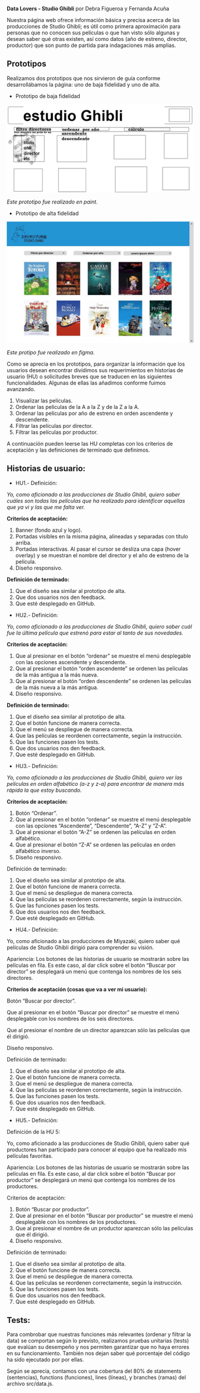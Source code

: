 <!-- 
- [*] Documenta brevemente tu trabajo en el archivo README.md de tu repositorio, contándonos cómo fue tu proceso de diseño y cómo crees que el producto resuelve el problema (o problemas) que tiene tu usuario.
- [ ] Durante tu trabajo deberás haber hecho e iterado bocetos (sketches) de tu solución usando papel y lápiz. Te recomendamos tomar fotos de todas las iteraciones que hagas, que las subas a tu repositorio y las menciones en tu README.md.
- [*] Incluye Definición del producto clara e informativa en README.md.
- [*] Incluye historias de usuario en README.md.
- [*] Incluye sketch de la solución (prototipo de baja fidelidad) en README.md.
- [*] Incluye Diseño de la Interfaz de Usuario (prototipo de alta fidelidad) en README.md.
- [ ] Incluye el listado de problemas que detectaste a través de tests de usabilidad en el README.md.
-->

**Data Lovers - Studio Ghibli**
por Debra Figueroa y Fernanda Acuña

Nuestra página web ofrece información básica y precisa acerca de las producciones de Studio Ghibli; es útil como primera aproximación para personas que no conocen sus películas o que han visto sólo algunas y desean saber qué otras existen, así como datos (año de estreno, director, productor) que son punto de partida para indagaciones más amplias.

## Prototipos

Realizamos dos prototipos que nos sirvieron de guía conforme desarrollábamos la página: uno de baja fidelidad y uno de alta.

- Prototipo de baja fidelidad

![Prototipo de baja fidelidad](prototipo-baja.jpg)

_Este prototipo fue realizado en paint_.

- Prototipo de alta fidelidad

![Prototipo de alta fidelidad](prototipo-alta.jpg)

_Este protipo fue realizado en figma_.


Como se aprecia en los prototipos, para organizar la información que los usuarios desean encontrar dividimos sus requerimientos en historias de usuario (HU) o solicitudes breves que se traducen en las siguientes funcionalidades. Algunas de ellas las añadimos conforme fuimos avanzando.

1. Visualizar las películas.
2. Ordenar las películas de la A a la Z y de la Z a la A.
3. Ordenar las películas por año de estreno en orden ascendente y descendente.
4. Filtrar las películas por director.
5. Filtrar las películas por productor. 

A continuación pueden leerse las HU completas con los criterios de aceptación y las definiciones de terminado que definimos.

## Historias de usuario:

- HU1.- Definición:

_Yo, como aficionado a las producciones de Studio Ghibli, quiero saber cuáles son todas las películas que ha realizado para identificar aquellas que ya vi y las que me falta ver._

<b>Criterios de aceptación:</b>

1. Banner (fondo azul y logo).
2. Portadas visibles en la misma página, alineadas y separadas con título arriba.
3. Portadas interactivas. Al pasar el cursor se desliza una capa (hover overlay) y se muestran el nombre del director y el año de estreno de la película.
4. Diseño responsivo.

<b>Definición de terminado:</b>

1. Que el diseño sea similar al prototipo de alta.
2. Que dos usuarios nos den feedback.
3. Que esté desplegado en GitHub.

- HU2.- Definición:

_Yo, como aficionado a las producciones de Studio Ghibli, quiero saber cuál fue la última película que estrenó para estar al tanto de sus novedades._

<b>Criterios de aceptación:</b>

1. Que al presionar en el botón “ordenar” se muestre el menú desplegable con las opciones ascendente y descendente.
2. Que al presionar el botón “orden ascendente” se ordenen las películas de la más antigua a la más nueva.
3. Que al presionar el botón “orden descendente” se ordenen las películas de la más nueva a la más antigua.
4. Diseño responsivo.

<b>Definición de terminado:</b>

1. Que el diseño sea similar al prototipo de alta.
2. Que el botón funcione de manera correcta.
3. Que el menú se despliegue de manera correcta.
4. Que las películas se reordenen correctamente, según la instrucción.
5. Que las funciones pasen los tests.
6. Que dos usuarios nos den feedback.
7. Que esté desplegado en GitHub.

- HU3.- Definición:

_Yo, como aficionado a las producciones de Studio Ghibli, quiero ver las películas en orden alfabético (a-z y z-a) para encontrar de manera más rápida la que estoy buscando._

<b>Criterios de aceptación:</b>

1. Botón “Ordenar”.
2. Que al presionar en el botón “ordenar” se muestre el menú desplegable con las opciones “Ascendente”, “Descendente”, “A-Z” y “Z-A”.
3. Que al presionar el botón “A-Z” se ordenen las películas en orden alfabético.
4. Que al presionar el botón “Z-A” se ordenen las películas en orden alfabético inverso.
5. Diseño responsivo.

<p>Definición de terminado:</p>

1. Que el diseño sea similar al prototipo de alta.
2. Que el botón funcione de manera correcta.
3. Que el menú se despliegue de manera correcta.
4. Que las películas se reordenen correctamente, según la instrucción.
5. Que las funciones pasen los tests.
6. Que dos usuarios nos den feedback.
7. Que esté desplegado en GitHub.

- HU4.- Definición:

Yo, como aficionado a las producciones de Miyazaki, quiero saber qué películas de Studio Ghibli dirigió para comprender su visión.

Apariencia:
Los botones de las historias de usuario se mostrarán sobre las películas en fila. Es este caso, al dar click sobre el botón “Buscar por director” se desplegará un menú que contenga los nombres de los seis directores.

<b>Criterios de aceptación (cosas que va a ver mi usuario):</b>

Botón “Buscar por director”.

Que al presionar en el botón “Buscar por director” se muestre el menú desplegable con los nombres de los seis directores.

Que al presionar el nombre de un director aparezcan sólo las películas que él dirigió.

Diseño responsivo.

<p>Definición de terminado:</p>

1. Que el diseño sea similar al prototipo de alta.
2. Que el botón funcione de manera correcta.
3. Que el menú se despliegue de manera correcta.
4. Que las películas se reordenen correctamente, según la instrucción.
5. Que las funciones pasen los tests.
6. Que dos usuarios nos den feedback.
7. Que esté desplegado en GitHub.

- HU5.- Definición:

Definición de la HU 5:

Yo, como aficionado a las producciones de Studio Ghibli, quiero saber qué productores han participado para conocer al equipo que ha realizado mis películas favoritas.

Apariencia:
Los botones de las historias de usuario se mostrarán sobre las películas en fila. Es este caso, al dar click sobre el botón “Buscar por productor” se desplegará un menú que contenga los nombres de los productores.

<p>Criterios de aceptación:</p>

1. Botón “Buscar por productor”.
2. Que al presionar en el botón “Buscar por productor” se muestre el menú desplegable con los nombres de los productores.
3. Que al presionar el nombre de un productor aparezcan sólo las películas que él dirigió.
4. Diseño responsivo.

<p>Definición de terminado:</p>

1. Que el diseño sea similar al prototipo de alta.
2. Que el botón funcione de manera correcta.
3. Que el menú se despliegue de manera correcta.
4. Que las películas se reordenen correctamente, según la instrucción.
5. Que las funciones pasen los tests.
6. Que dos usuarios nos den feedback.
7. Que esté desplegado en GitHub.

## Tests:

Para combrobar que nuestras funciones más relevantes (ordenar y filtrar la data) se comportan según lo previsto, realizamos pruebas unitarias (tests) que evalúan su desempeño y nos permiten garantizar que no haya errores en su funcionamiento. También nos dejan saber qué porcentaje del código ha sido ejecutado por por ellas.

<!-- PEDIR PANTALLAZO A FER Y COMPLETAR -->
Según se aprecia, contamos con una cobertura del 80% de statements (sentencias), functions (funciones), lines (líneas), y branches (ramas) del archivo src/data.js.

<!-- PEDIR PANTALLAZO DE CADA HU EN NAVEGADOR -->
